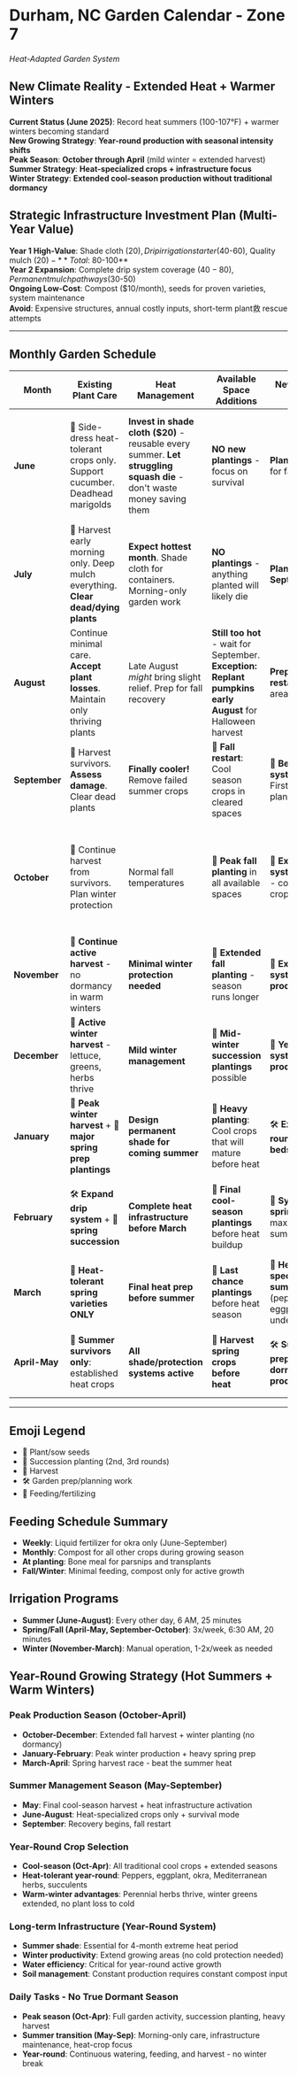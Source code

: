# Durham, NC Garden Calendar - Zone 7
*Heat-Adapted Garden System*

## New Climate Reality - Extended Heat + Warmer Winters
**Current Status (June 2025)**: Record heat summers (100-107°F) + warmer winters becoming standard  
**New Growing Strategy**: **Year-round production with seasonal intensity shifts**  
**Peak Season**: **October through April** (mild winter = extended harvest)  
**Summer Strategy**: **Heat-specialized crops + infrastructure focus**  
**Winter Strategy**: **Extended cool-season production without traditional dormancy**

## Strategic Infrastructure Investment Plan (Multi-Year Value)
**Year 1 High-Value**: Shade cloth ($20), Drip irrigation starter ($40-60), Quality mulch ($20) - **Total: ~$80-100**  
**Year 2 Expansion**: Complete drip system coverage ($40-80), Permanent mulch pathways ($30-50)  
**Ongoing Low-Cost**: Compost ($10/month), seeds for proven varieties, system maintenance  
**Avoid**: Expensive structures, annual costly inputs, short-term plant救 rescue attempts

---

## Monthly Garden Schedule

| Month | Existing Plant Care | Heat Management | Available Space Additions | New Systematic Areas | Irrigation & Feeding | Key Tasks |
|-------|-------------------|-----------------|---------------------------|---------------------|-------------------|-----------|
| **June** | 🥄 Side-dress heat-tolerant crops only. Support cucumber. Deadhead marigolds | **Invest in shade cloth ($20)** - reusable every summer. **Let struggling squash die** - don't waste money saving them | **NO new plantings** - focus on survival | **Plan drip irrigation** for fall installation | Morning watering only (5:30-6:30 AM), 25-30 min. 🥄 Cheap compost only ($10) | **Survival + smart infrastructure planning** |
| **July** | 🥬 Harvest early morning only. Deep mulch everything. **Clear dead/dying plants** | **Expect hottest month**. Shade cloth for containers. Morning-only garden work | **NO plantings** - anything planted will likely die | **Plan for September restart** | **Increase watering** - may need twice daily for containers. No feeding | **Survival only** - expect losses |
| **August** | Continue minimal care. **Accept plant losses**. Maintain only thriving plants | Late August *might* bring slight relief. Prep for fall recovery | **Still too hot** - wait for September. **Exception: Replant pumpkins early August** for Halloween harvest | **Prep beds for fall restart** in cooler areas | Maintain survival irrigation. Begin planning fall varieties | **Late summer prep** - still very hot |
| **September** | 🥬 Harvest survivors. **Assess damage**. Clear dead plants | **Finally cooler!** Remove failed summer crops | 🌱 **Fall restart**: Cool season crops in cleared spaces | 🌱 **Begin systematic beds**: First organized plantings | Reduce to 3x/week watering. 🥄 Resume feeding | **Garden recovery begins** |
| **October** | 🥬 Continue harvest from survivors. Plan winter protection | Normal fall temperatures | 🌱 **Peak fall planting** in all available spaces | 🌱 **Expand systematic areas** - cover crops + fall crops | **Install drip irrigation** - best time before winter. 🥄 Feed new plantings with cheap compost | **Major replanting + infrastructure month** |
| **November** | 🥬 **Continue active harvest** - no dormancy in warm winters | **Minimal winter protection needed** | 🌱 **Extended fall planting** - season runs longer | 🌱 **Expand systematic winter production** | Regular watering continues, 🥄 light feeding | **Extended growing season** |
| **December** | 🥬 **Active winter harvest** - lettuce, greens, herbs thrive | **Mild winter management** | 🌱 **Mid-winter succession plantings** possible | 🌱 **Year-round systematic production** | Moderate watering, 🥄 winter feeding for active growth | **Peak winter productivity** |
| **January** | 🥬 **Peak winter harvest** + 🌱 **major spring prep plantings** | **Design permanent shade for coming summer** | 🌱 **Heavy planting**: Cool crops that will mature before heat | 🛠️ **Expand year-round systematic beds** | Increase watering for active growth, heavy 🥄 compost | **Winter productivity + spring prep** |
| **February** | 🛠️ **Expand drip system** + 🌱 **spring succession** | **Complete heat infrastructure before March** | 🌱 **Final cool-season plantings** before heat buildup | 🌱 **Systematic spring beds** - maximize before summer | **Drip irrigation efficient watering**, 🥄 heavy compost feeding | **Complete infrastructure + final spring push** |
| **March** | 🌱 **Heat-tolerant spring varieties ONLY** | **Final heat prep before summer** | 🌱 **Last chance plantings** before heat season | 🌱 **Heat-specialized summer crops** (peppers, eggplant, okra) under shade | Transition to heat-season watering | **Transition to summer survival mode** |
| **April-May** | 🌱 **Summer survivors only**: established heat crops | **All shade/protection systems active** | 🥬 **Harvest spring crops before heat** | 🛠️ **Summer beds prepared for dormancy/minimal production** | **Full heat-season irrigation** - daily deep watering | **Pre-heat harvest, prepare for summer dormancy** |

---

## Emoji Legend
- 🌱 Plant/sow seeds
- 🔄 Succession planting (2nd, 3rd rounds)
- 🥬 Harvest
- 🛠️ Garden prep/planning work
- 🥄 Feeding/fertilizing

## Feeding Schedule Summary
- **Weekly**: Liquid fertilizer for okra only (June-September)
- **Monthly**: Compost for all other crops during growing season
- **At planting**: Bone meal for parsnips and transplants
- **Fall/Winter**: Minimal feeding, compost only for active growth

## Irrigation Programs
- **Summer (June-August)**: Every other day, 6 AM, 25 minutes
- **Spring/Fall (April-May, September-October)**: 3x/week, 6:30 AM, 20 minutes  
- **Winter (November-March)**: Manual operation, 1-2x/week as needed

## Year-Round Growing Strategy (Hot Summers + Warm Winters)

### **Peak Production Season (October-April)**
- **October-December**: Extended fall harvest + winter planting (no dormancy)
- **January-February**: Peak winter production + heavy spring prep
- **March-April**: Spring harvest race - beat the summer heat

### **Summer Management Season (May-September)**
- **May**: Final cool-season harvest + heat infrastructure activation
- **June-August**: Heat-specialized crops only + survival mode
- **September**: Recovery begins, fall restart

### **Year-Round Crop Selection**
- **Cool-season (Oct-Apr)**: All traditional cool crops + extended seasons
- **Heat-tolerant year-round**: Peppers, eggplant, okra, Mediterranean herbs, succulents
- **Warm-winter advantages**: Perennial herbs thrive, winter greens extended, no plant loss to cold

### **Long-term Infrastructure (Year-Round System)**
- **Summer shade**: Essential for 4-month extreme heat period
- **Winter productivity**: Extend growing areas (no cold protection needed)
- **Water efficiency**: Critical for year-round active growth
- **Soil management**: Constant production requires constant compost input

### **Daily Tasks - No True Dormant Season**
- **Peak season (Oct-Apr)**: Full garden activity, succession planting, heavy harvest
- **Summer transition (May-Sep)**: Morning-only care, infrastructure maintenance, heat-crop focus
- **Year-round**: Continuous watering, feeding, and harvest - no winter break
